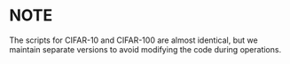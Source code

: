 # NOTE

The scripts for CIFAR-10 and CIFAR-100 are almost identical, but we maintain separate versions to avoid modifying the code during operations.
